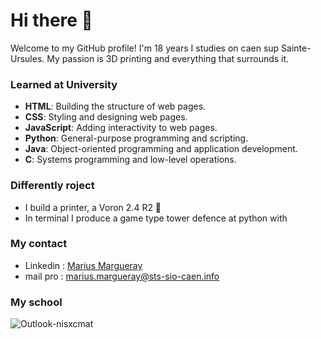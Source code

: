 # Hi there 👋

Welcome to my GitHub profile! I'm 18 years I studies on caen sup Sainte-Ursules. My passion is 3D printing and everything that surrounds it.

### Learned at University
- **HTML**: Building the structure of web pages.
- **CSS**: Styling and designing web pages.
- **JavaScript**: Adding interactivity to web pages.
- **Python**: General-purpose programming and scripting.
- **Java**: Object-oriented programming and application development.
- **C**: Systems programming and low-level operations.

### Differently roject
- I build a printer, a Voron 2.4 R2 🥰
- In terminal I produce a game type tower defence at python with

### My contact
- Linkedin : [Marius Margueray](https://www.linkedin.com/in/marius-margueray-1024a82b6/)
- mail pro : marius.margueray@sts-sio-caen.info


### My school

![Outlook-nisxcmat](https://github.com/user-attachments/assets/1fe983b2-2330-429a-a0c0-6ff52fd383a2)
